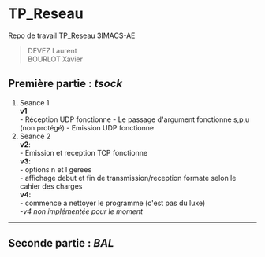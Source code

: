 # TP_Reseau
Repo de travail TP_Reseau 3IMACS-AE
> DEVEZ Laurent <br>
> BOURLOT Xavier

## Première partie : *tsock*

1. Seance 1   
	**v1**  
		- Réception UDP fonctionne
		- Le passage d'argument fonctionne s,p,u (non protégé)
		- Emission UDP fonctionne
2. Seance 2  
	**v2**:  
		- Emission et reception TCP fonctionne  
	**v3**:  
		- options n et l gerees  
		- affichage debut et fin de transmission/reception formate selon le cahier des charges  
	**v4**:  
		- commence a nettoyer le programme (c'est pas du luxe)  
		-*v4 non implémentée pour le moment*  
***
## Seconde partie : *BAL*
